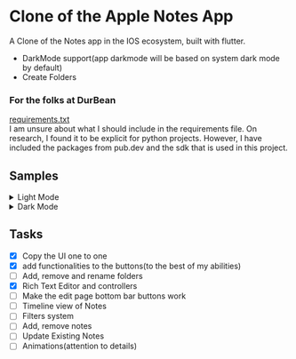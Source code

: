 # Clone of the Apple Notes App
A Clone of the Notes app in the IOS ecosystem, built with flutter. 
- DarkMode support(app darkmode will be based on system dark mode by default)
- Create Folders 


### For the folks at DurBean

[requirements.txt](requirements.txt)  
I am unsure about what I should include in the requirements file. On research, I found it to be explicit for python projects. However, I have included the packages from pub.dev and the sdk that is used in this project.



## Samples


<details>
<summary>Light Mode</summary>
<img src="./samples/light/folder_page_popup_light.png", height= "400">  
<img src="./samples/light/inside_folder_kb.png", height= "400"> 
<img src="./samples/light/note_light.png", height="400">
</details>
<details>
<summary>Dark Mode</summary>
<img src="./samples/dark/folders_dark_popup.png", height="400">
<img src="./samples/dark/inside_folder_kb_dark.png", height= "400">
<img src="./samples/dark/note_dark.png", height="400"> 
</details>

## Tasks
- [X] Copy the UI one to one
- [X] add functionalities to the buttons(to the best of my abilities)
- [ ] Add, remove and rename folders
- [X] Rich Text Editor and controllers
- [ ] Make the edit page bottom bar buttons work
- [ ] Timeline view of Notes
- [ ] Filters system
- [ ] Add, remove notes 
- [ ] Update Existing Notes
- [ ] Animations(attention to details)

